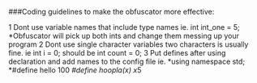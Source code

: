 ###Coding guidelines to make the obfuscator more effective:

1 Dont use variable names that include type names ie. int int_one = 5; 
	*Obfuscator will pick up both ints and change them messing up your program
2 Dont use single character variables two characters is usually fine. ie int i = 0; should be int count = 0;
3 Put defines after using declaration and add names to the config file ie.
	*using namespace std;
	*#define hello 100
	*#define hoopla(x) x*5

